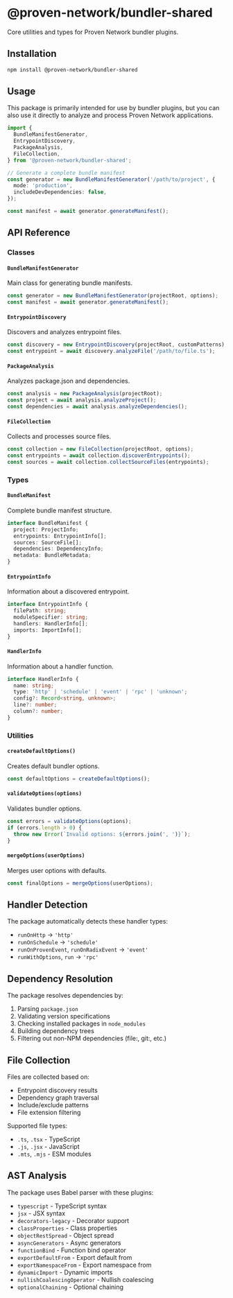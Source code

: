 # @proven-network/bundler-shared

Core utilities and types for Proven Network bundler plugins.

## Installation

```bash
npm install @proven-network/bundler-shared
```

## Usage

This package is primarily intended for use by bundler plugins, but you can also use it directly to analyze and process Proven Network applications.

```typescript
import {
  BundleManifestGenerator,
  EntrypointDiscovery,
  PackageAnalysis,
  FileCollection,
} from '@proven-network/bundler-shared';

// Generate a complete bundle manifest
const generator = new BundleManifestGenerator('/path/to/project', {
  mode: 'production',
  includeDevDependencies: false,
});

const manifest = await generator.generateManifest();
```

## API Reference

### Classes

#### `BundleManifestGenerator`

Main class for generating bundle manifests.

```typescript
const generator = new BundleManifestGenerator(projectRoot, options);
const manifest = await generator.generateManifest();
```

#### `EntrypointDiscovery`

Discovers and analyzes entrypoint files.

```typescript
const discovery = new EntrypointDiscovery(projectRoot, customPatterns);
const entrypoint = await discovery.analyzeFile('/path/to/file.ts');
```

#### `PackageAnalysis`

Analyzes package.json and dependencies.

```typescript
const analysis = new PackageAnalysis(projectRoot);
const project = await analysis.analyzeProject();
const dependencies = await analysis.analyzeDependencies();
```

#### `FileCollection`

Collects and processes source files.

```typescript
const collection = new FileCollection(projectRoot, options);
const entrypoints = await collection.discoverEntrypoints();
const sources = await collection.collectSourceFiles(entrypoints);
```

### Types

#### `BundleManifest`

Complete bundle manifest structure.

```typescript
interface BundleManifest {
  project: ProjectInfo;
  entrypoints: EntrypointInfo[];
  sources: SourceFile[];
  dependencies: DependencyInfo;
  metadata: BundleMetadata;
}
```

#### `EntrypointInfo`

Information about a discovered entrypoint.

```typescript
interface EntrypointInfo {
  filePath: string;
  moduleSpecifier: string;
  handlers: HandlerInfo[];
  imports: ImportInfo[];
}
```

#### `HandlerInfo`

Information about a handler function.

```typescript
interface HandlerInfo {
  name: string;
  type: 'http' | 'schedule' | 'event' | 'rpc' | 'unknown';
  config?: Record<string, unknown>;
  line?: number;
  column?: number;
}
```

### Utilities

#### `createDefaultOptions()`

Creates default bundler options.

```typescript
const defaultOptions = createDefaultOptions();
```

#### `validateOptions(options)`

Validates bundler options.

```typescript
const errors = validateOptions(options);
if (errors.length > 0) {
  throw new Error(`Invalid options: ${errors.join(', ')}`);
}
```

#### `mergeOptions(userOptions)`

Merges user options with defaults.

```typescript
const finalOptions = mergeOptions(userOptions);
```

## Handler Detection

The package automatically detects these handler types:

- `runOnHttp` → `'http'`
- `runOnSchedule` → `'schedule'`
- `runOnProvenEvent`, `runOnRadixEvent` → `'event'`
- `runWithOptions`, `run` → `'rpc'`

## Dependency Resolution

The package resolves dependencies by:

1. Parsing `package.json`
2. Validating version specifications
3. Checking installed packages in `node_modules`
4. Building dependency trees
5. Filtering out non-NPM dependencies (file:, git:, etc.)

## File Collection

Files are collected based on:

- Entrypoint discovery results
- Dependency graph traversal
- Include/exclude patterns
- File extension filtering

Supported file types:

- `.ts`, `.tsx` - TypeScript
- `.js`, `.jsx` - JavaScript
- `.mts`, `.mjs` - ESM modules

## AST Analysis

The package uses Babel parser with these plugins:

- `typescript` - TypeScript syntax
- `jsx` - JSX syntax
- `decorators-legacy` - Decorator support
- `classProperties` - Class properties
- `objectRestSpread` - Object spread
- `asyncGenerators` - Async generators
- `functionBind` - Function bind operator
- `exportDefaultFrom` - Export default from
- `exportNamespaceFrom` - Export namespace from
- `dynamicImport` - Dynamic imports
- `nullishCoalescingOperator` - Nullish coalescing
- `optionalChaining` - Optional chaining
